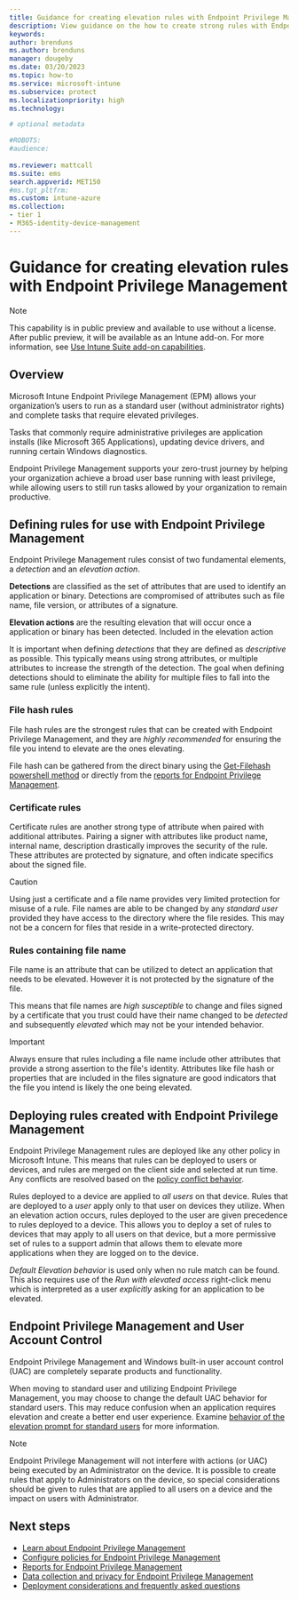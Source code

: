 ```yaml
---
title: Guidance for creating elevation rules with Endpoint Privilege Management
description: View guidance on the how to create strong rules with Endpoint Privilege Management
keywords:
author: brenduns
ms.author: brenduns
manager: dougeby
ms.date: 03/20/2023
ms.topic: how-to
ms.service: microsoft-intune
ms.subservice: protect
ms.localizationpriority: high
ms.technology:

# optional metadata

#ROBOTS:
#audience:
 
ms.reviewer: mattcall
ms.suite: ems
search.appverid: MET150
#ms.tgt_pltfrm:
ms.custom: intune-azure
ms.collection:
- tier 1
- M365-identity-device-management
---
```


# Guidance for creating elevation rules with Endpoint Privilege Management

<!-- [!INCLUDE [intune-add-on-note](../includes/intune-add-on-note.md)] -->
> [!NOTE]  
> This capability is in public preview and available to use without a license. After public preview, it will be available as an Intune add-on. For more information, see [Use Intune Suite add-on capabilities](../fundamentals/intune-add-ons.md).

## Overview

Microsoft Intune Endpoint Privilege Management (EPM) allows your organization’s users to run as a standard user (without administrator rights) and complete tasks that require elevated privileges.

Tasks that commonly require administrative privileges are application installs (like Microsoft 365 Applications), updating device drivers, and running certain Windows diagnostics.

Endpoint Privilege Management supports your zero-trust journey by helping your organization achieve a broad user base running with least privilege, while allowing users to still run tasks allowed by your organization to remain productive.

## Defining rules for use with Endpoint Privilege Management

Endpoint Privilege Management rules consist of two fundamental elements, a *detection* and an *elevation action*.

**Detections** are classified as the set of attributes that are used to identify an application or binary. Detections are compromised of attributes such as file name, file version, or attributes of a signature.

**Elevation actions** are the resulting elevation that will occur once a application or binary has been detected. Included in the elevation action

It is important when defining *detections* that they are defined as *descriptive* as possible. This typically means using strong attributes, or multiple attributes to increase the strength of the detection. The goal when defining detections should to eliminate the ability for multiple files to fall into the same rule (unless explicitly the intent).

### File hash rules

File hash rules are the strongest rules that can be created with Endpoint Privilege Management, and they are *highly recommended* for ensuring the file you intend to elevate are the ones elevating.

File hash can be gathered from the direct binary using the [Get-Filehash powershell method](/powershell/module/microsoft.powershell.utility/get-filehash.md) or directly from the [reports for Endpoint Privilege Management](../protect/epm-reports.md).

### Certificate rules

Certificate rules are another strong type of attribute when paired with additional attributes. Pairing a signer with attributes like product name, internal name, description drastically improves the security of the rule. These attributes are protected by signature, and often indicate specifics about the signed file.

> [!CAUTION]
> Using just a certificate and a file name provides very limited protection for misuse of a rule. File names are able to be changed by any *standard user* provided they have access to the directory where the file resides. This may not be a concern for files that reside in a write-protected directory.

### Rules containing file name

File name is an attribute that can be utilized to detect an application that needs to be elevated. However it is not protected by the signature of the file.

This means that file names are *high susceptible* to change and files signed by a certificate that you trust could have their name changed to be *detected* and subsequently *elevated* which may not be your intended behavior.

> [!IMPORTANT]
> Always ensure that rules including a file name include other attributes that provide a strong assertion to the file's identity. Attributes like file hash or properties that are included in the files signature are good indicators that the file you intend is likely the one being elevated.

## Deploying rules created with Endpoint Privilege Management

Endpoint Privilege Management rules are deployed like any other policy in Microsoft Intune. This means that rules can be deployed to users or devices, and rules are merged on the client side and selected at run time. Any conflicts are resolved based on the [policy conflict behavior](../protect/epm-policies.md#policy-conflict-handling-for-endpoint-privilege-management).

Rules deployed to a device are applied to *all users* on that device. Rules that are deployed to a *user* apply only to that user on devices they utilize. When an elevation action occurs, rules deployed to the user are given precedence to rules deployed to a device. This allows you to deploy a set of rules to devices that may apply to all users on that device, but a more permissive set of rules to a support admin that allows them to elevate more applications when they are logged on to the device.

*Default Elevation behavior* is used only when no rule match can be found. This also requires use of the *Run with elevated access* right-click menu which is interpreted as a user *explicitly* asking for an application to be elevated.

## Endpoint Privilege Management and User Account Control

Endpoint Privilege Management and Windows built-in user account control (UAC) are completely separate products and functionality. 

When moving to standard user and utilizing Endpoint Privilege Management, you may choose to change the default UAC behavior for standard users. This may reduce confusion when an application requires elevation and create a better end user experience. Examine [behavior of the elevation prompt for standard users](/windows/security/identity-protection/user-account-control/user-account-control-security-policy-settings.md#user-account-control-behavior-of-the-elevation-prompt-for-standard-users) for more information.

> [!NOTE]
> Endpoint Privilege Management will not interfere with actions (or UAC) being executed by an Administrator on the device. It is possible to create rules that apply to Administrators on the device, so special considerations should be given to rules that are applied to all users on a device and the impact on users with Administrator.

## Next steps

- [Learn about Endpoint Privilege Management](../protect/epm-overview.md)
- [Configure policies for Endpoint Privilege Management](../protect/epm-policies.md)
- [Reports for Endpoint Privilege Management](../protect/epm-policies.md)
- [Data collection and privacy for Endpoint Privilege Management](../protect/epm-data-collection.md)
- [Deployment considerations and frequently asked questions](../protect/epm-deployment-considerations-ki.md)
